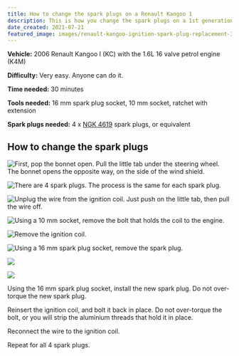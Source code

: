 ```yaml
---
title: How to change the spark plugs on a Renault Kangoo 1
description: This is how you change the spark plugs on a 1st generation, 1.6L 16v Renault Kangoo.
date_created: 2021-07-21
featured_image: images/renault-kangoo-ignition-spark-plug-replacement-3.jpg
---
```


**Vehicle:** 2006 Renault Kangoo I (KC) with the 1.6L 16 valve petrol engine (K4M)

**Difficulty:** Very easy. Anyone can do it.

**Time needed:** 30 minutes

**Tools needed:** 16 mm spark plug socket, 10 mm socket, ratchet with extension

**Spark plugs needed:** 4 x [NGK 4619](https://amzn.to/3hTpRZG) spark plugs, or equivalent

## How to change the spark plugs

![](/images/renault-kangoo-open-bonnet.jpg "First, pop the bonnet open. Pull the little tab under the steering wheel. The bonnet opens the opposite way, on the side of the wind shield.")

![](/images/renault-kangoo-engine.jpg "There are 4 spark plugs. The process is the same for each spark plug.")

![](/images/renault-kangoo-ignition-coil-removal-1.jpg "Unplug the wire from the ignition coil. Just push on the little tab, then pull the wire off.")

![](/images/renault-kangoo-ignition-coil-removal-2.jpg "Using a 10 mm socket, remove the bolt that holds the coil to the engine.")

![](/images/renault-kangoo-ignition-coil-removal-3.jpg "Remove the ignition coil.")

![](/images/renault-kangoo-ignition-spark-plug-replacement-1.jpg "Using a 16 mm spark plug socket, remove the spark plug.")

![](/images/renault-kangoo-ignition-spark-plug-replacement-2.jpg)

![](/images/renault-kangoo-ignition-spark-plug-replacement-3.jpg)

Using the 16 mm spark plug socket, install the new spark plug. Do not over-torque the new spark plug.

Reinsert the ignition coil, and bolt it back in place. Do not over-torque the bolt, or you will strip the aluminium threads that hold it in place.

Reconnect the wire to the ignition coil.

Repeat for all 4 spark plugs.


